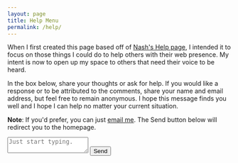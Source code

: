 ```yaml
---
layout: page
title: Help Menu
permalink: /help/
---
```


When I first created this page based off of [Nash's Help page](https://nashp.com/help), I intended it to focus on those things I could do to help others with their web presence. My intent is now to open up my space to others that need their voice to be heard.

In the box below, share your thoughts or ask for help. If you would like a response or to be attributed to the comments, share your name and email address, but feel free to remain anonymous. I hope this message finds you well and I hope I can help no matter your current situation.

**Note**: If you'd prefer, you can just [email me][1]. The Send button below will redirect you to the homepage.

<form action="https://formsubmit.co/jayray@engineeredeloquence.com" method="POST">
    <textarea id="message" type="text" name="message" placeholder="Just start typing." required></textarea>
    <input class="button" type="submit" value="Send">
    <input class="hidden" type="hidden" name="_captcha" value="false">
    <input class="hidden" type="hidden" name="_next" value="https://engineeredeloquence.com">
</form>

[1]: mailto:jayray@engineeredeloquence.com